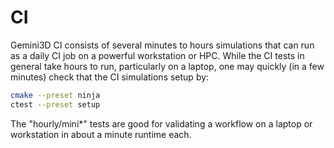 # CI

Gemini3D CI consists of several minutes to hours simulations that can run as a daily CI job on a powerful workstation or HPC.
While the CI tests in general take hours to run, particularly on a laptop, one may quickly (in a few minutes) check that the CI simulations setup by:

```sh
cmake --preset ninja
ctest --preset setup
```

The "hourly/mini*" tests are good for validating a workflow on a laptop or workstation in about a minute runtime each.

